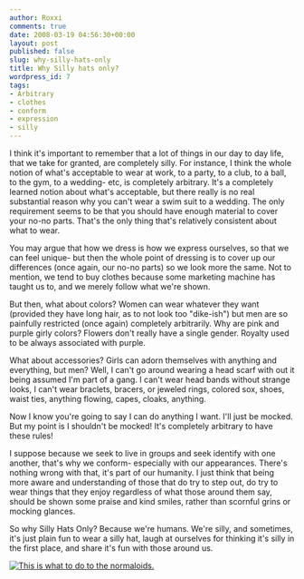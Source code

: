 ```yaml
---
author: Roxxi
comments: true
date: 2008-03-19 04:56:30+00:00
layout: post
published: false
slug: why-silly-hats-only
title: Why Silly hats only?
wordpress_id: 7
tags:
- Arbitrary
- clothes
- conform
- expression
- silly
---
```


I think it's important to remember that a lot of things in our day to day life, that we take for granted, are completely silly.  For instance, I think the whole notion of what's acceptable to wear at work, to a party, to a club, to a ball, to the gym, to a wedding- etc, is completely arbitrary.  It's a completely learned notion about what's acceptable, but there really is no real substantial reason why you can't wear a swim suit to a wedding.  The only requirement seems to be that you should have enough material to cover your no-no parts.  That's the only thing that's relatively consistent about what to wear.

You may argue that how we dress is how we express ourselves, so that we can feel unique- but then the whole point of dressing is to cover up our differences (once again, our no-no parts) so we look more the same. Not to mention, we tend to buy clothes because some marketing machine has taught us to, and we merely follow what we're shown.

But then, what about colors? Women can wear whatever they want (provided they have long hair, as to not look too "dike-ish") but men are so painfully restricted (once again) completely arbitrarily.  Why are pink and purple girly colors? Flowers don't really have a single gender.  Royalty used to be always associated with purple.

What about accessories? Girls can adorn themselves with anything and everything, but men? Well, I can't go around wearing a head scarf with out it being assumed I'm part of a gang.  I can't wear head bands without strange looks, I can't wear braclets, bracers, or jeweled rings, colored sox, shoes, waist ties, anything flowing, capes, cloaks, anything.

Now I know you're going to say I can do anything I want. I'll just be mocked.  But my point is I shouldn't be mocked! It's completely arbitrary to have these rules!

I suppose because we seek to live in groups and seek identify with one another, that's why we conform- especially with our appearances.   There's nothing wrong with that, it's part of our humanity.  I just think that being more aware and understanding of those that do try to step out, do try to wear things that they enjoy regardless of what those around them say, should be shown some praise and kind smiles, rather than scornful grins or mocking glances.

So why Silly Hats Only? Because we're humans. We're silly, and sometimes, it's just plain fun to wear a silly hat, laugh at ourselves for thinking it's silly in the first place, and share it's fun with those around us.

[![This is what to do to the normaloids.](http://roxxi.kicks-ass.net:6969/wp-content/uploads/2008/03/rejectedicon.gif)](http://roxxi.kicks-ass.net:6969/wp-content/uploads/2008/03/rejectedicon.gif)
